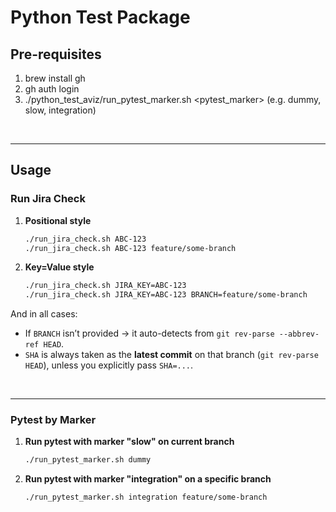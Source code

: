 # Python Test Package

## Pre-requisites
1. brew install gh
2. gh auth login
3. ./python_test_aviz/run_pytest_marker.sh <pytest_marker> (e.g. dummy, slow, integration)

<br>

---

## Usage
### Run Jira Check
1. **Positional style**
   ```bash
   ./run_jira_check.sh ABC-123
   ./run_jira_check.sh ABC-123 feature/some-branch
   ```
2. **Key=Value style**

   ```bash
   ./run_jira_check.sh JIRA_KEY=ABC-123
   ./run_jira_check.sh JIRA_KEY=ABC-123 BRANCH=feature/some-branch
   ```

And in all cases:

* If `BRANCH` isn’t provided → it auto-detects from `git rev-parse --abbrev-ref HEAD`.
* `SHA` is always taken as the **latest commit** on that branch (`git rev-parse HEAD`), unless you explicitly pass `SHA=...`.

<br>

---

### Pytest by Marker
1. **Run pytest with marker "slow" on current branch**
    ```bash
    ./run_pytest_marker.sh dummy
    ```

2. **Run pytest with marker "integration" on a specific branch**
    ```bash
   ./run_pytest_marker.sh integration feature/some-branch
    ```
